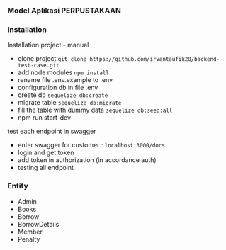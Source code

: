 ### Model Aplikasi PERPUSTAKAAN


### Installation

Installation project - manual

- clone project `git clone https://github.com/irvantaufik28/backend-test-case.git`
- add node modules `npm install`
- rename file .env.example to .env
- configuration db in file .env
- create db `sequelize db:create`
- migrate table `sequelize db:migrate`
- fill the table with dummy data `sequelize db:seed:all`
- npm run start-dev

test each endpoint in swagger

- enter swagger for customer : `localhost:3000/docs` 
- login and get token  
- add token in authorization (in accordance auth)
- testing all endpoint


### Entity

- Admin
- Books
- Borrow
- BorrowDetails
- Member
- Penalty


